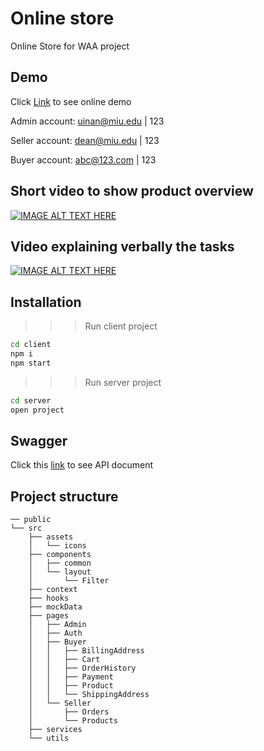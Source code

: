 
# Online store
Online Store for WAA project

## Demo

Click [Link](https://zealous-mushroom-0042a8d1e.5.azurestaticapps.net/) to see online demo

Admin account: uinan@miu.edu | 123

Seller account: dean@miu.edu | 123

Buyer account: abc@123.com | 123


## Short video to show product overview
[![IMAGE ALT TEXT HERE](https://img.youtube.com/vi/w4TOjGfZYXw/0.jpg)](https://www.youtube.com/watch?v=w4TOjGfZYXw)

## Video explaining verbally the tasks
[![IMAGE ALT TEXT HERE](https://img.youtube.com/vi/d2bodg2xvI0/0.jpg)](https://www.youtube.com/watch?v=d2bodg2xvI0)

## Installation

 >>> Run client project

 ```bash
 cd client
 npm i
 npm start
 ```

 >>> Run server project

 ```bash
 cd server
 open project
 ```

## Swagger 
Click this [link](https://mini-online-market-bngbdjhuand6cscg.westus-01.azurewebsites.net/swagger-ui/index.html#/) to see API document

## Project structure
```
── public
└── src
    ├── assets
    │   └── icons
    ├── components
    │   ├── common
    │   └── layout
    │       └── Filter
    ├── context
    ├── hooks
    ├── mockData
    ├── pages
    │   ├── Admin
    │   ├── Auth
    │   ├── Buyer
    │   │   ├── BillingAddress
    │   │   ├── Cart
    │   │   ├── OrderHistory
    │   │   ├── Payment
    │   │   ├── Product
    │   │   └── ShippingAddress
    │   └── Seller
    │       ├── Orders
    │       └── Products
    ├── services
    └── utils
```
